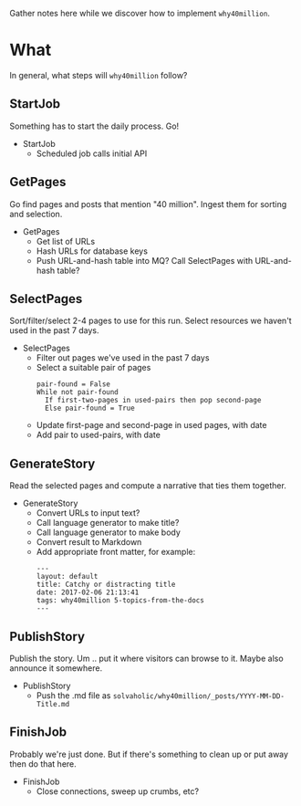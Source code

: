 Gather notes here while we discover how to implement `why40million`.

# What

In general, what steps will `why40million` follow?

## StartJob

Something has to start the daily process. Go!

* StartJob
  * Scheduled job calls initial API

## GetPages

Go find pages and posts that mention "40 million". Ingest them for sorting and selection.

* GetPages
  * Get list of URLs
  * Hash URLs for database keys
  * Push URL-and-hash table into MQ?
    Call SelectPages with URL-and-hash table?

## SelectPages

Sort/filter/select 2-4 pages to use for this run. Select resources we haven't used in the past 7 days.

* SelectPages
  * Filter out pages we've used in the past 7 days
  * Select a suitable pair of pages
    ```
    pair-found = False
    While not pair-found
      If first-two-pages in used-pairs then pop second-page
      Else pair-found = True
    ```
  * Update first-page and second-page in used pages, with date
  * Add pair to used-pairs, with date

## GenerateStory

Read the selected pages and compute a narrative that ties them together.

* GenerateStory
  * Convert URLs to input text?
  * Call language generator to make title?
  * Call language generator to make body
  * Convert result to Markdown
  * Add appropriate front matter, for example:
    ```
    ---
    layout: default
    title: Catchy or distracting title
    date: 2017-02-06 21:13:41
    tags: why40million 5-topics-from-the-docs
    ---
    ```

## PublishStory

Publish the story. Um .. put it where visitors can browse to it. Maybe also announce it somewhere.

* PublishStory
  * Push the .md file as
    `solvaholic/why40million/_posts/YYYY-MM-DD-Title.md`

## FinishJob

Probably we're just done. But if there's something to clean up or put away then do that here.

* FinishJob
  * Close connections, sweep up crumbs, etc?
